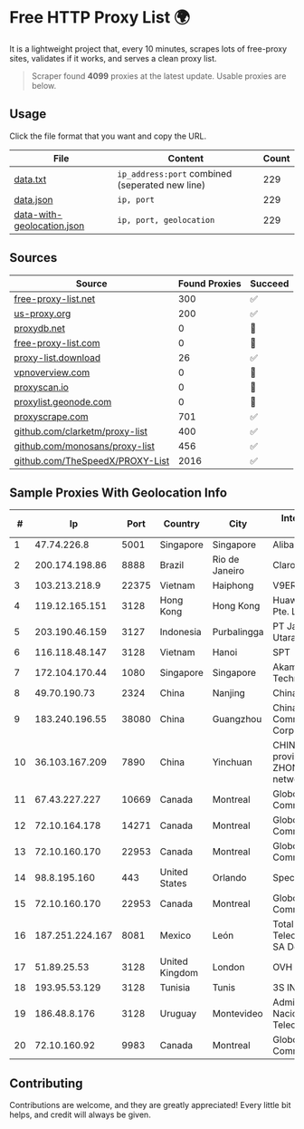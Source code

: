 
# Free HTTP Proxy List 🌍

It is a lightweight project that, every 10 minutes, scrapes lots of free-proxy sites, validates if it works, and serves a clean proxy list.


> Scraper found **4099** proxies at the latest update. Usable proxies are below.

## Usage

Click the file format that you want and copy the URL.


|File|Content|Count|
|----|-------|-----|
|[data.txt](https://raw.githubusercontent.com/themiralay/Proxy-List-World/master/data.txt)|`ip_address:port` combined (seperated new line)|229|
|[data.json](https://raw.githubusercontent.com/themiralay/Proxy-List-World/master/data.json)|`ip, port`|229|
|[data-with-geolocation.json](https://raw.githubusercontent.com/themiralay/Proxy-List-World/master/data-with-geolocation.json)|`ip, port, geolocation`|229|

## Sources

|Source|Found Proxies|Succeed|
|------|-------------|-------|
|[free-proxy-list.net](https://free-proxy-list.net)|300|✅|
|[us-proxy.org](https://www.us-proxy.org)|200|✅|
|[proxydb.net](http://proxydb.net)|0|🚫|
|[free-proxy-list.com](https://free-proxy-list.com/?page=&port=&type%5B%5D=http&type%5B%5D=https&up_time=0&search=Search)|0|🚫|
|[proxy-list.download](https://www.proxy-list.download/HTTP)|26|✅|
|[vpnoverview.com](https://vpnoverview.com/privacy/anonymous-browsing/free-proxy-servers)|0|🚫|
|[proxyscan.io](https://www.proxyscan.io)|0|🚫|
|[proxylist.geonode.com](https://proxylist.geonode.com/api/proxy-list?limit=300&page=1&sort_by=lastChecked&sort_type=desc&protocols=http,https)|0|🚫|
|[proxyscrape.com](https://api.proxyscrape.com/v2/?request=displayproxies&protocol=http&timeout=10000&country=all&ssl=all&anonymity=all)|701|✅|
|[github.com/clarketm/proxy-list](https://raw.githubusercontent.com/clarketm/proxy-list/master/proxy-list-raw.txt)|400|✅|
|[github.com/monosans/proxy-list](https://raw.githubusercontent.com/monosans/proxy-list/main/proxies/http.txt)|456|✅|
|[github.com/TheSpeedX/PROXY-List](https://raw.githubusercontent.com/TheSpeedX/PROXY-List/master/http.txt)|2016|✅|


## Sample Proxies With Geolocation Info

|#|Ip|Port|Country|City|Internet Service Provider|
|-|--|----|-------|----|-------------------------|
|1|47.74.226.8|5001|Singapore|Singapore|Alibaba Cloud LLC|
|2|200.174.198.86|8888|Brazil|Rio de Janeiro|Claro S.A|
|3|103.213.218.9|22375|Vietnam|Haiphong|V9ERP|
|4|119.12.165.151|3128|Hong Kong|Hong Kong|Huawei International Pte. Ltd.|
|5|203.190.46.159|3127|Indonesia|Purbalingga|PT Jaring Lintas Utara|
|6|116.118.48.147|3128|Vietnam|Hanoi|SPT|
|7|172.104.170.44|1080|Singapore|Singapore|Akamai Technologies|
|8|49.70.190.73|2324|China|Nanjing|Chinanet|
|9|183.240.196.55|38080|China|Guangzhou|China Mobile Communications Corporation|
|10|36.103.167.209|7890|China|Yinchuan|CHINANET NINGXIA province ZHONGWEI IDC network|
|11|67.43.227.227|10669|Canada|Montreal|GloboTech Communications|
|12|72.10.164.178|14271|Canada|Montreal|GloboTech Communications|
|13|72.10.160.170|22953|Canada|Montreal|GloboTech Communications|
|14|98.8.195.160|443|United States|Orlando|Spectrum|
|15|72.10.160.170|22953|Canada|Montreal|GloboTech Communications|
|16|187.251.224.167|8081|Mexico|León|Total Play Telecomunicaciones SA De CV|
|17|51.89.25.53|3128|United Kingdom|London|OVH SAS|
|18|193.95.53.129|3128|Tunisia|Tunis|3S INF|
|19|186.48.8.176|3128|Uruguay|Montevideo|Administracion Nacional de Telecomunicaciones|
|20|72.10.160.92|9983|Canada|Montreal|GloboTech Communications|



## Contributing

Contributions are welcome, and they are greatly appreciated! Every
little bit helps, and credit will always be given.

